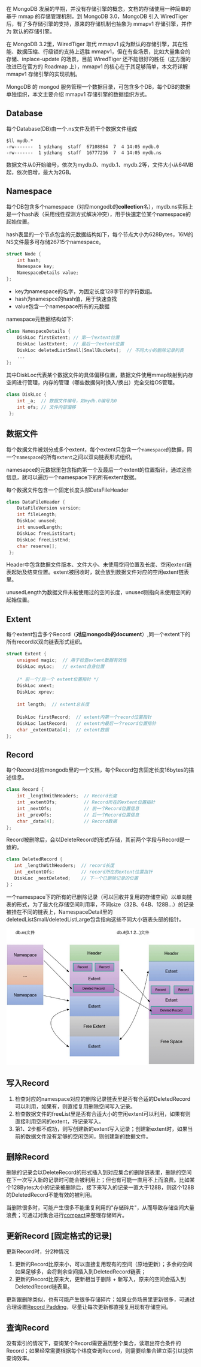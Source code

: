 在 MongoDB 发展的早期，并没有存储引擎的概念，文档的存储使用一种简单的基于 mmap 的存储管理机制，到 MongoDB 3.0，MongoDB 引入 WiredTiger 后，有了多存储引擎的支持，原来的存储机制也抽象为 mmapv1 存储引擎，并作为 默认的存储引擎。

在 MongoDB 3.2里，WiredTiger 取代 mmapv1 成为默认的存储引擎，其在性能、数据压缩、行级锁的支持上远胜 mmapv1，但在有些场景，比如大量集合的存储、inplace-update 的场景，目前 WiredTiger 还不能很好的胜任（这方面的改进已在官方的 Roadmap 上），mmapv1 的核心在于其足够简单，本文将详解 mmapv1 存储引擎的实现机制。

MongoDB 的 mongod 服务管理一个数据目录，可包含多个DB，每个DB的数据单独组织，本文主要介绍 mmapv1 存储引擎的数据组织方式。

## Database

每个Database(DB)由一个.ns文件及若干个数据文件组成

```text
$ll mydb.*
-rw-------  1 ydzhang  staff  67108864  7  4 14:05 mydb.0
-rw-------  1 ydzhang  staff  16777216  7  4 14:05 mydb.ns
```

数据文件从0开始编号，依次为mydb.0、mydb.1、mydb.2等，文件大小从64MB起，依次倍增，最大为2GB。

## Namespace

每个DB包含多个namespace（对应mongodb的**collection**名），mydb.ns实际上是一个hash表（采用线性探测方式解决冲突），用于快速定位某个namespace的起始位置。

hash表里的一个节点包含的元数据结构如下，每个节点大小为628Bytes，16M的NS文件最多可存储26715个namespace。

```c++
struct Node {
    int hash;
    Namespace key;
    NamespaceDetails value;
};
```

- key为namespace的名字，为固定长度128字节的字符数组。
- hash为namespce的hash值，用于快速查找
- value包含一个namespace所有的元数据

namespace元数据结构如下:

```c++
class NamespaceDetails {
    DiskLoc firstExtent; // 第一个extent位置
    DiskLoc lastExtent;  // 最后一个extent位置
    DiskLoc deletedListSmall[SmallBuckets];  // 不同大小的删除记录列表
    ...
};
```

其中DiskLoc代表某个数据文件的具体偏移位置，数据文件使用mmap映射到内存空间进行管理，内存的管理（哪些数据何时换入/换出）完全交给OS管理。

```c++
class DiskLoc {
    int _a;  // 数据文件编号，如mydb.0编号为0
    int ofs; // 文件内部偏移
 };
```

## 数据文件

每个数据文件被划分成多个extent，每个extent只包含一个`namespace`的数据，同一个`namespace`的所有`extent`之间以双向链表形式组织。

namesapce的元数据里包含指向第一个及最后一个extent的位置指针，通过这些信息，就可以遍历一个namespace下的所有extent数据。

每个数据文件包含一个固定长度头部DataFileHeader

```c++
class DataFileHeader {
    DataFileVersion version;
    int fileLength;
    DiskLoc unused;
    int unusedLength;
    DiskLoc freeListStart;
    DiskLoc freeListEnd;
    char reserve[];
 };
```

Header中包含数据文件版本、文件大小、未使用空间位置及长度、空闲extent链表起始及结束位置。extent被回收时，就会放到数据文件对应的空闲extent链表里。

unusedLength为数据文件未被使用过的空间长度，unused则指向未使用空间的起始位置。

## Extent

每个extent包含多个Record（**对应mongodb的document**）,同一个extent下的所有record以双向链表形式组织。

```c++
struct Extent {
    unsigned magic;  // 用于检查extent数据有效性
    DiskLoc myLoc;   // extent自身位置

    /* 前一个/后一个 extent位置指针 */
    DiskLoc xnext;
    DiskLoc xprev;

    int length;  // extent总长度 

    DiskLoc firstRecord;  // extent内第一个record位置指针
    DiskLoc lastRecord;   // extent内最后一个record位置指针
    char _extentData[4];  // extent数据
};
```

## Record

每个Record对应mongodb里的一个文档，每个Record包含固定长度16bytes的描述信息。

```c++
class Record {
    int _lengthWithHeaders;  // Record长度
    int _extentOfs;          // Record所在的extent位置指针
    int _nextOfs;            // 前一个Record位置信息
    int _prevOfs;            // 后一个Record位置信息
    char _data[4];           // Record数据
};
```

Record被删除后，会以DeleteRecord的形式存储，其前两个字段与Record是一致的。

```c++
class DeletedRecord {
   int _lengthWithHeaders;  // record长度
   int _extentOfs;          // record所在的extent位置指针
   DiskLoc _nextDeleted;    // 下一个已删除记录的位置
}；
```

一个namespace下的所有的已删除记录（可以回收并复用的存储空间）以单向链表的形式，为了最大化存储空间利用率，不同size（32B、64B、128B...）的记录被挂在不同的链表上，NamespaceDetail里的deletedListSmall/deletedListLarge包含指向这些不同大小链表头部的指针。



![img](../source/img/v2-c8809cdf9f081cbf0b5b5f8421789bd3_b.jpg)



## 写入Record

1. 检查对应的namespace对应的删除记录链表里是否有合适的DeletedRecord可以利用，如果有，则直接复用删除空间写入记录。
2. 检查数据文件的freeList里是否有合适大小的空闲extent可以利用，如果有则直接利用空闲的extent，将记录写入。
3. 第1、2步都不成功，则写创建新的extent写入记录；创建新extent时，如果当前的数据文件没有足够的空闲空间，则创建新的数据文件。

## 删除Record

删除的记录会以DeleteRecord的形式插入到对应集合的删除链表里，删除的空间在下一次写入新的记录时可能会被利用上；但也有可能一直用不上而浪费。比如某个128Bytes大小的记录被删除后，接下来写入的记录一直大于128B，则这个128B的DeletedRecord不能有效的被利用。

当删除很多时，可能产生很多不能重复利用的"存储碎片"，从而导致存储空间大量浪费；可通过对集合进行[compact](https://link.zhihu.com/?target=http%3A//docs.mongodb.org/manual/reference/command/compact/)来整理存储碎片。

## 更新Record [固定格式的记录]

更新Record时，分2种情况

1. 更新的Record比原来小，可以直接复用现有的空间（原地更新）；多余的空间如果足够多，会将剩余空间插入到DeletedRecord链表；
2. 更新的Record比原来大，更新相当于删除 + 新写入，原来的空间会插入到DeletedRecord链表里。

更新跟删除类似，也有可能产生很多存储碎片；如果业务场景里更新很多，可通过合理设置[Record Padding](https://link.zhihu.com/?target=http%3A//docs.mongodb.org/v2.4/core/record-padding/)，尽量让每次更新都直接复用现有存储空间。

## 查询Record

没有索引的情况下，查询某个Record需要遍历整个集合，读取出符合条件的Record；如果经常需要根据每个纬度查询Record，则需要给集合建立索引以提供查询效率。
